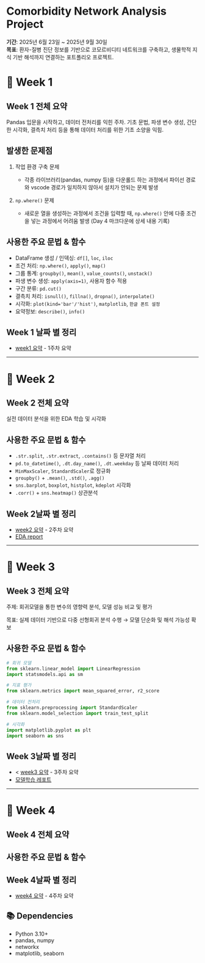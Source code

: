 # Comorbidity Network Analysis Project

**기간**: 2025년 6월 23일 ~ 2025년 9월 30일  
**목표**: 환자-질병 진단 정보를 기반으로 코모르비디티 네트워크를 구축하고, 생물학적 지식 기반 해석까지 연결하는 포트폴리오 프로젝트.

# 📅 Week 1

## Week 1 전체 요약
Pandas 입문을 시작하고, 데이터 전처리를 익힌 주차.
기초 문법, 파생 변수 생성, 간단한 시각화, 결측치 처리 등을 통해 데이터 처리를 위한 기초 소양을 익힘.

## 발생한 문제점
1. 작업 환경 구축 문제
   - 각종 라이브러리(pandas, numpy 등)을 다운롤드 하는 과정에서 파이선 경로와 vscode 경로가 일치하지 않아서 설치가 안되는 문제 발생
  
2. `np.where()` 문제
   - 새로운 열을 생성하는 과정에서 조건을 입력할 때, `np.where()` 안에 다중 조건을 넣는 과정에서 어려움 발생 (Day 4 마크다운에 상세 내용 기록)

##  사용한 주요 문법 & 함수
- DataFrame 생성 / 인덱싱: `df[]`, `loc`, `iloc`
- 조건 처리: `np.where()`, `apply()`, `map()`
- 그룹 통계: `groupby()`, `mean()`, `value_counts()`, `unstack()`
- 파생 변수 생성: `apply(axis=1)`, 사용자 함수 적용
- 구간 분류: `pd.cut()`
- 결측치 처리: `isnull()`, `fillna()`, `dropna()`, `interpolate()`
- 시각화: `plot(kind='bar'/'hist')`, `matplotlib`, `한글 폰트 설정`
- 요약정보: `describe()`, `info()`
  
## Week 1 날짜 별 정리
- [week1 요약](week1/week1_summary.md) - 1주차 요약

---
# 📅 Week 2

## Week 2 전체 요약
실전 데이터 분석을 위한 EDA 학습 및 시각화

##  사용한 주요 문법 & 함수
- `.str.split`, `.str.extract`, `.contains()` 등 문자열 처리
- `pd.to_datetime()`, `.dt.day_name()`, `.dt.weekday` 등 날짜 데이터 처리
- `MinMaxScaler`, `StandardScaler`로 정규화
- `groupby()` + `.mean()`, `.std()`, `.agg()`
- `sns.barplot`, `boxplot`, `histplot`, `kdeplot` 시각화
- `.corr()` + `sns.heatmap()` 상관분석

## Week 2날짜 별 정리
- [week2 요약](week2/week2_summary.md) - 2주차 요약
- [EDA report](week2/day7/20250707day14.md)

---
# 📅 Week 3

## Week 3 전체 요약
주제: 회귀모델을 통한 변수의 영향력 분석, 모델 성능 비교 및 평가

목표: 실제 데이터 기반으로 다중 선형회귀 분석 수행 → 모델 단순화 및 해석 가능성 확보

## 사용한 주요 문법 & 함수
```python
# 회귀 모델
from sklearn.linear_model import LinearRegression
import statsmodels.api as sm

# 지표 평가
from sklearn.metrics import mean_squared_error, r2_score

# 데이터 전처리
from sklearn.preprocessing import StandardScaler
from sklearn.model_selection import train_test_split

# 시각화
import matplotlib.pyplot as plt
import seaborn as sns
```

## Week 3날짜 별 정리
- < [week3 요약](week3/week3_summary.md) - 3주차 요약
- [모델학습 레포트](week3/day7/20250725day21.ipynb)

---
# 📅 Week 4

## Week 4 전체 요약

## 사용한 주요 문법 & 함수


## Week 4날짜 별 정리
- [week4 요약](week4/week4_summary.md) - 4주차 요약


## 📚 Dependencies
- Python 3.10+
- pandas, numpy
- networkx
- matplotlib, seaborn
